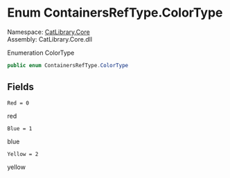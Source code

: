 ﻿# Enum ContainersRefType.ColorType

Namespace: [CatLibrary.Core](CatLibrary.Core.md)  
Assembly: CatLibrary.Core.dll

Enumeration ColorType

```csharp
public enum ContainersRefType.ColorType
```

## Fields

`Red = 0` 

red

`Blue = 1` 

blue

`Yellow = 2` 

yellow


